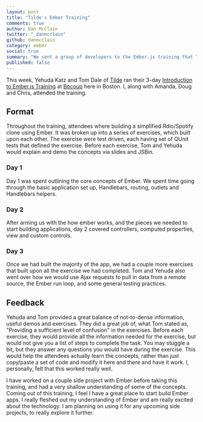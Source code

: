 ```yaml
---
layout: post
title: "Tilde's Ember Training"
comments: true
author: Dan McClain
twitter: "_danmcclain"
github: danmcclain
category: ember
social: true
summary: "We sent a group of developers to the Ember.js training that Tilde taught at Bocoup Loft this week"
published: false
---
```


This week, Yehuda Katz and Tom Dale of [Tilde](http://tilde.io) ran
their 3-day [Introduction to Ember.js Training](http://www.tilde.io/training/)
at [Bocoup](http://bocoup.com/) here in Boston. I, along with Amanda,
Doug and Chris, attended the training.

## Format

Throughout the training, attendees where building a simplified Rdio/Spotify clone
using Ember. It was broken up into a series of exercises, which built
upon each other. The exercise were test driven, each having set of QUnit tests that defined the
exercise. Before each exercise, Tom and Yehuda would explain and demo
the concepts via slides and JSBin.

### Day 1

Day 1 was spent outlining the core concepts of Ember. We spent time
going through the basic application set up, Handlebars, routing, outlets
and Handlebars helpers.

### Day 2

After arming us with the how ember works, and the pieces we needed to
start building applications, day 2 covered controllers, computed
properties, view and custom controls.

### Day 3

Once we had built the majority of the app, we had a couple more
exercises that built upon all the exercise we had completed. Tom and
Yehuda also went over how we would use Ajax requests to pull in data
from a remote source, the Ember run loop, and some general testing
practices.

## Feedback

Yehuda and Tom provided a great balance of not-to-dense information,
useful demos and exercises. They did a great job of, what Tom stated as,
"Providing a sufficient level of confusion" in the exercises. Before
each exercise, they would provide all the information needed for the
exercise, but would not give you a list of steps to complete the task.
You may stuggle a bit, but they answer any questions you would
have during the exercise. This would help the attendees actually learn
the concepts, rather than just copy/paste a set of code and modify it
here and there and have it work. I, personally, felt that this worked
really well.

I have worked on a couple side project with Ember before taking this
training, and had a very shallow understanding of some of the concepts.
Coming out of this training, I feel I have a great place to start build
Ember apps. I really fleshed out my understanding of Ember and am really
excited about the technology. I am planning on using it for
any upcoming side projects, to really explore it further. 
